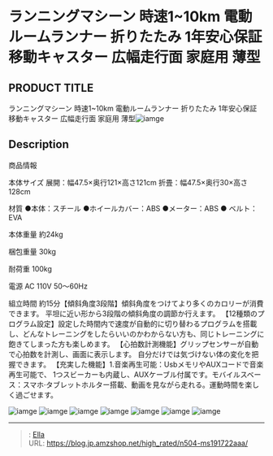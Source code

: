 # ランニングマシーン 時速1~10km 電動ルームランナー  折りたたみ 1年安心保証 移動キャスター 広幅走行面 家庭用 薄型


## PRODUCT TITLE 

ランニングマシーン 時速1~10km 電動ルームランナー  折りたたみ 1年安心保証 移動キャスター 広幅走行面 家庭用 薄型![iamge](https://b2bfiles1.gigab2b.cn/image/wkseller/1157/Sportgoods/Treadmill/MS191722/20200731_1d542e1e812fb77772412c82f385a452.jpg)

## Description

商品情報




本体サイズ
展開：幅47.5×奥行121×高さ121cm 折畳：幅47.5×奥行30×高さ128cm


材質
●本体：スチール ●ホイールカバー：ABS ●メーター：ABS ● ベルト：EVA


本体重量
約24kg


梱包重量
30kg


耐荷重
100kg


電源
AC 110V 50～60Hz


組立時間
約15分【傾斜角度3段階】傾斜角度をつけてより多くのカロリーが消費できます。 平坦に近い形から3段階の傾斜角度の調節か行えます。
【12種類のプログラム設定】設定した時間内で速度が自動的に切り替わるプログラムを搭載し、どんなトレーニングをしたらいいのかわからない方も、同じトレーニングに飽きてしまった方も楽しめます。
【心拍数計測機能】グリップセンサーが自動で心拍数を計測し、画面に表示します。 自分だけでは気づけない体の変化を把握できます。
【充実した機能】1.音楽再生可能：UsbメモリやAUXコードで音楽再生可能で、 1つスビーカーも内蔵し、AUXケーブル付属です。モバイルスベース：スマホ·タブレットホルター搭載、動画を見ながら走れる。運動時間を楽しく過ごせます。






![iamge](https://b2bfiles1.gigab2b.cn/image/wkseller/1157/20221108_b4037ac56f1b4b7bff0ddf8d88b7e949.jpg)
![iamge](https://b2bfiles1.gigab2b.cn/image/wkseller/1157/20221108_6612076c46a6943695edbb23d47ae1ad.jpg)
![iamge](https://b2bfiles1.gigab2b.cn/image/wkseller/1157/20221108_aded08b52a4de0dcc7daaca06b7ef328.jpg)
![iamge](https://b2bfiles1.gigab2b.cn/image/wkseller/1157/20221108_411a7acc1b490e5502ad4f231a4f2ce7.jpg)
![iamge](https://b2bfiles1.gigab2b.cn/image/wkseller/1157/20221108_01c3a3d9c607aaa263a105e9d3c91bcd.jpg)
![iamge](https://b2bfiles1.gigab2b.cn/image/wkseller/1157/20221108_38e8ec177b35e6b8bdaf5dabc921105b.jpg)
![iamge](https://b2bfiles1.gigab2b.cn/image/wkseller/1157/20221108_7fcb58931fa229489dbd011d35219b07.jpg)


---

> : [Ella](https://blog.jp.amzshop.net/)  
> URL: https://blog.jp.amzshop.net/high_rated/n504-ms191722aaa/  

